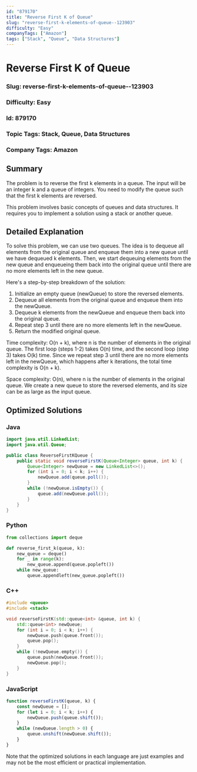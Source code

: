 ```yaml
---
id: "879170"
title: "Reverse First K of Queue"
slug: "reverse-first-k-elements-of-queue--123903"
difficulty: "Easy"
companyTags: ["Amazon"]
tags: ["Stack", "Queue", "Data Structures"]
---
```


**Reverse First K of Queue**
==========================

### Slug: reverse-first-k-elements-of-queue--123903
### Difficulty: Easy
### Id: 879170
### Topic Tags: Stack, Queue, Data Structures
### Company Tags: Amazon

## Summary
The problem is to reverse the first k elements in a queue. The input will be an integer k and a queue of integers. You need to modify the queue such that the first k elements are reversed.

This problem involves basic concepts of queues and data structures. It requires you to implement a solution using a stack or another queue.

## Detailed Explanation
To solve this problem, we can use two queues. The idea is to dequeue all elements from the original queue and enqueue them into a new queue until we have dequeued k elements. Then, we start dequeuing elements from the new queue and enqueueing them back into the original queue until there are no more elements left in the new queue.

Here's a step-by-step breakdown of the solution:

1. Initialize an empty queue (newQueue) to store the reversed elements.
2. Dequeue all elements from the original queue and enqueue them into the newQueue.
3. Dequeue k elements from the newQueue and enqueue them back into the original queue.
4. Repeat step 3 until there are no more elements left in the newQueue.
5. Return the modified original queue.

Time complexity: O(n + k), where n is the number of elements in the original queue. The first loop (steps 1-2) takes O(n) time, and the second loop (step 3) takes O(k) time. Since we repeat step 3 until there are no more elements left in the newQueue, which happens after k iterations, the total time complexity is O(n + k).

Space complexity: O(n), where n is the number of elements in the original queue. We create a new queue to store the reversed elements, and its size can be as large as the input queue.

## Optimized Solutions

### Java
```java
import java.util.LinkedList;
import java.util.Queue;

public class ReverseFirstKQueue {
    public static void reverseFirstK(Queue<Integer> queue, int k) {
        Queue<Integer> newQueue = new LinkedList<>();
        for (int i = 0; i < k; i++) {
            newQueue.add(queue.poll());
        }
        while (!newQueue.isEmpty()) {
            queue.add(newQueue.poll());
        }
    }
}
```

### Python
```python
from collections import deque

def reverse_first_k(queue, k):
    new_queue = deque()
    for _ in range(k):
        new_queue.append(queue.popleft())
    while new_queue:
        queue.appendleft(new_queue.popleft())
```

### C++
```cpp
#include <queue>
#include <stack>

void reverseFirstK(std::queue<int> &queue, int k) {
    std::queue<int> newQueue;
    for (int i = 0; i < k; i++) {
        newQueue.push(queue.front());
        queue.pop();
    }
    while (!newQueue.empty()) {
        queue.push(newQueue.front());
        newQueue.pop();
    }
}
```

### JavaScript
```javascript
function reverseFirstK(queue, k) {
    const newQueue = [];
    for (let i = 0; i < k; i++) {
        newQueue.push(queue.shift());
    }
    while (newQueue.length > 0) {
        queue.unshift(newQueue.shift());
    }
}
```

Note that the optimized solutions in each language are just examples and may not be the most efficient or practical implementation.